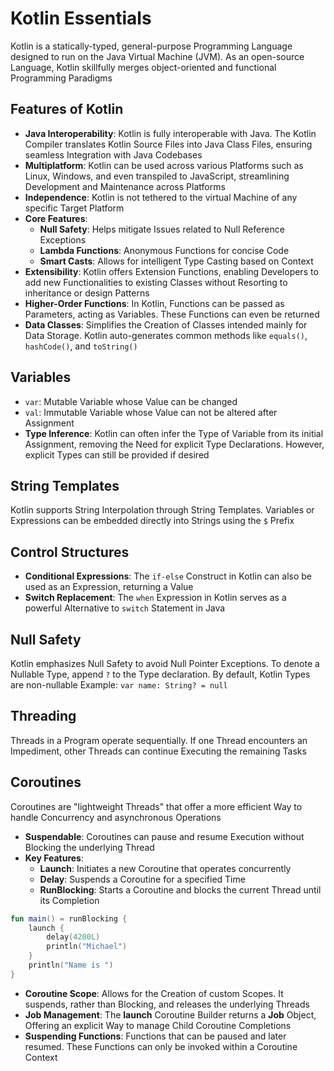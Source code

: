 # Kotlin Essentials

Kotlin is a statically-typed, general-purpose Programming Language designed to run on the Java Virtual Machine (JVM). As
an open-source Language, Kotlin skillfully merges object-oriented and functional Programming Paradigms

## Features of Kotlin

- **Java Interoperability**: Kotlin is fully interoperable with Java. The Kotlin Compiler translates Kotlin Source Files
  into Java Class Files, ensuring seamless Integration with Java Codebases
- **Multiplatform**: Kotlin can be used across various Platforms such as Linux, Windows, and even transpiled to
  JavaScript, streamlining Development and Maintenance across Platforms
- **Independence**: Kotlin is not tethered to the virtual Machine of any specific Target Platform
- **Core Features**:
    - **Null Safety**: Helps mitigate Issues related to Null Reference Exceptions
    - **Lambda Functions**: Anonymous Functions for concise Code
    - **Smart Casts**: Allows for intelligent Type Casting based on Context
- **Extensibility**: Kotlin offers Extension Functions, enabling Developers to add new Functionalities to existing
  Classes
  without Resorting to inheritance or design Patterns
- **Higher-Order Functions**: In Kotlin, Functions can be passed as Parameters, acting as Variables. These Functions can
  even be returned
- **Data Classes**: Simplifies the Creation of Classes intended mainly for Data Storage. Kotlin auto-generates common
  methods like `equals()`, `hashCode()`, and `toString()`

## Variables

- `var`: Mutable Variable whose Value can be changed
- `val`: Immutable Variable whose Value can not be altered after Assignment
- **Type Inference**: Kotlin can often infer the Type of Variable from its initial Assignment, removing the Need for
  explicit Type Declarations. However, explicit Types can still be provided if desired

## String Templates

Kotlin supports String Interpolation through String Templates. Variables or Expressions can be embedded directly into
Strings using the `$` Prefix

## Control Structures

- **Conditional Expressions**: The `if-else` Construct in Kotlin can also be used as an Expression, returning a Value
- **Switch Replacement**: The `when` Expression in Kotlin serves as a powerful Alternative to `switch` Statement in Java

## Null Safety

Kotlin emphasizes Null Safety to avoid Null Pointer Exceptions. To denote a Nullable Type, append `?` to the Type
declaration. By default, Kotlin Types are non-nullable
Example: `var name: String? = null`

## Threading

Threads in a Program operate sequentially. If one Thread encounters an Impediment, other Threads can continue Executing
the remaining Tasks

## Coroutines

Coroutines are "lightweight Threads" that offer a more efficient Way to handle Concurrency and asynchronous Operations

- **Suspendable**: Coroutines can pause and resume Execution without Blocking the underlying Thread
- **Key Features**:
    - **Launch**: Initiates a new Coroutine that operates concurrently
    - **Delay**: Suspends a Coroutine for a specified Time
    - **RunBlocking**: Starts a Coroutine and blocks the current Thread until its Completion

```kotlin
fun main() = runBlocking {
    launch {
        delay(4200L)
        println("Michael")
    }
    println("Name is ")
}
```

- **Coroutine Scope**: Allows for the Creation of custom Scopes. It suspends, rather than Blocking, and releases the
  underlying Threads
- **Job Management**: The **launch** Coroutine Builder returns a **Job** Object, Offering an explicit
  Way to manage Child Coroutine Completions
- **Suspending Functions**: Functions that can be paused and later resumed. These Functions can only be invoked within a
  Coroutine Context
